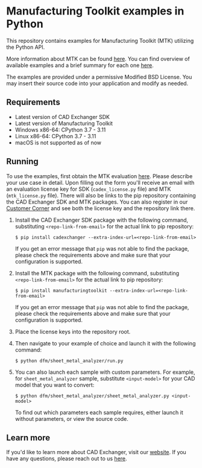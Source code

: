 # Manufacturing Toolkit examples in Python

This repository contains examples for Manufacturing Toolkit (MTK) utilizing the Python API.

More information about MTK can be found [here](https://cadexchanger.com/products/sdk/add-ons/manufacturing-toolkit/). You can find overview of available examples and a brief summary for each one [here](https://docs.cadexchanger.com/mtk/mtk_examples_page.html).

The examples are provided under a permissive Modified BSD License. You may insert their source code into your application and modify as needed.

## Requirements

* Latest version of CAD Exchanger SDK
* Latest version of Manufacturing Toolkit
* Windows x86-64: CPython 3.7 - 3.11
* Linux x86-64: CPython 3.7 - 3.11
* macOS is not supported as of now

## Running

To use the examples, first obtain the MTK evaluation [here](https://cadexchanger.com/contact-us/licensing-inquiry/). Please describe your use case in detail. Upon filling out the form you'll receive an email with an evaluation license key for SDK (`cadex_license.py` file) and MTK (`mtk_license.py` file). There will also be links to the pip repository containing the CAD Exchanger SDK and MTK packages. You can also register in our [Customer Corner](https://my.cadexchanger.com/) and see both the license key and the repository link there.

1. Install the CAD Exchanger SDK package with the following command, substituting `<repo-link-from-email>` for the actual link to pip repository:

    ```
    $ pip install cadexchanger --extra-index-url=<repo-link-from-email>
    ```

    If you get an error message that `pip` was not able to find the package, please check the requirements above and make sure that your configuration is supported.

2. Install the MTK package with the following command, substituting `<repo-link-from-email>` for the actual link to pip repository:

    ```
    $ pip install manufacturingtoolkit --extra-index-url=<repo-link-from-email>
    ```

    If you get an error message that `pip` was not able to find the package, please check the requirements above and make sure that your configuration is supported.

3. Place the license keys into the repository root.

4. Then navigate to your example of choice and launch it with the following command:

    ```
    $ python dfm/sheet_metal_analyzer/run.py
    ```

5. You can also launch each sample with custom parameters. For example, for `sheet_metal_analyzer` sample, substitute `<input-model>` for your CAD model that you want to convert:

    ```
    $ python dfm/sheet_metal_analyzer/sheet_metal_analyzer.py <input-model>
    ```

    To find out which parameters each sample requires, either launch it without parameters, or view the source code.

## Learn more

If you'd like to learn more about CAD Exchanger, visit our [website](https://cadexchanger.com/). If you have any questions, please reach out to us [here](https://cadexchanger.com/contact-us/).

